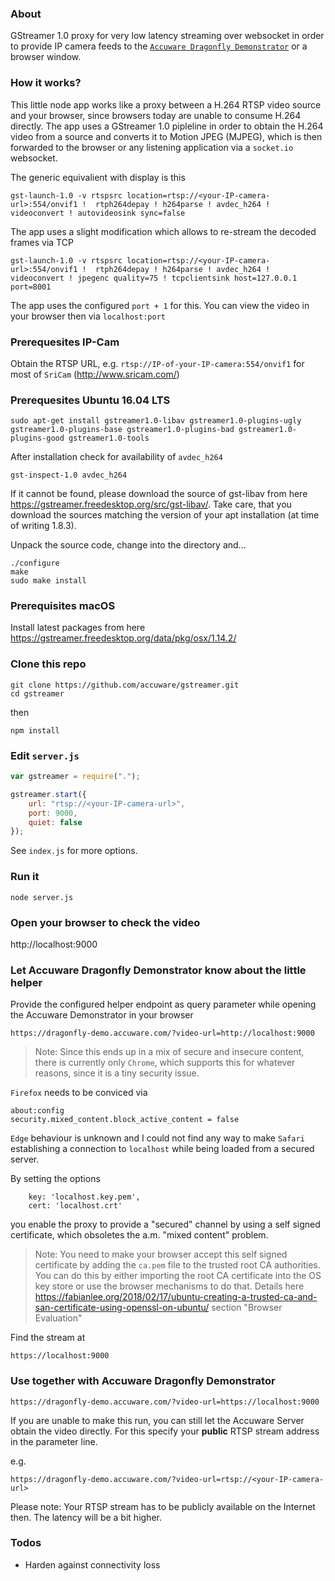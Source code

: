### About
GStreamer 1.0 proxy for very low latency streaming over websocket in order to provide IP camera feeds to the [`Accuware Dragonfly Demonstrator`](https://dragonfly-demo.accuware.com)  or a browser window.

### How it works?
This little node app works like a proxy between a H.264 RTSP video source and your browser, since browsers today are unable to consume H.264 directly. The app uses a GStreamer 1.0 pipleline in order to obtain the H.264 video from a source and converts it to Motion JPEG (MJPEG), which is then forwarded to the browser or any listening application via a `socket.io` websocket.

The generic equivalient with display is this

```
gst-launch-1.0 -v rtspsrc location=rtsp://<your-IP-camera-url>:554/onvif1 !  rtph264depay ! h264parse ! avdec_h264 ! videoconvert ! autovideosink sync=false
```

The app uses a slight modification which allows to re-stream the decoded frames via TCP 

```
gst-launch-1.0 -v rtspsrc location=rtsp://<your-IP-camera-url>:554/onvif1 !  rtph264depay ! h264parse ! avdec_h264 ! videoconvert ! jpegenc quality=75 ! tcpclientsink host=127.0.0.1 port=8001
```

The app uses the configured `port + 1` for this. You can view the video in your browser then via `localhost:port`


### Prerequesites IP-Cam
Obtain the RTSP URL, e.g. `rtsp://IP-of-your-IP-camera:554/onvif1` for most of `SriCam` (http://www.sricam.com/)

### Prerequesites Ubuntu 16.04 LTS
```
sudo apt-get install gstreamer1.0-libav gstreamer1.0-plugins-ugly gstreamer1.0-plugins-base gstreamer1.0-plugins-bad gstreamer1.0-plugins-good gstreamer1.0-tools
```

After installation check for availability of `avdec_h264` 
```
gst-inspect-1.0 avdec_h264
```

If it cannot be found, please download the source of gst-libav from here https://gstreamer.freedesktop.org/src/gst-libav/. Take care, that you download the sources matching the version of your apt installation (at time of writing 1.8.3).

Unpack the source code, change into the directory and...

```
./configure
make
sudo make install
```



### Prerequisites macOS
Install latest packages from here https://gstreamer.freedesktop.org/data/pkg/osx/1.14.2/


### Clone this repo
```
git clone https://github.com/accuware/gstreamer.git
cd gstreamer
```
then 
```
npm install
```

### Edit `server.js` 
```javascript
var gstreamer = require(".");

gstreamer.start({
    url: "rtsp://<your-IP-camera-url>",
    port: 9000,
    quiet: false
});
```

See `index.js` for more options.

### Run it 

```
node server.js
```

### Open your browser to check the video

http://localhost:9000


### Let Accuware Dragonfly Demonstrator know about the little helper
Provide the configured helper endpoint as query parameter while opening the Accuware Demonstrator in your browser

```
https://dragonfly-demo.accuware.com/?video-url=http://localhost:9000
```

> Note: Since this ends up in a mix of secure and insecure content, there is currently only `Chrome`, which supports this for whatever reasons, since it is a tiny security issue. 

`Firefox` needs to be conviced via 
```
about:config
security.mixed_content.block_active_content = false
```

`Edge` behaviour is unknown and I could not find any way to make `Safari` establishing a connection to `localhost` while being loaded from a secured server.

By setting the options

```
    key: 'localhost.key.pem',
    cert: 'localhost.crt'
```

you enable the proxy to provide a "secured" channel by using a self signed certificate, which obsoletes the a.m. "mixed content" problem.

> Note: You need to make your browser accept this self signed certificate by adding the `ca.pem` file to the trusted root CA authorities. You can do this by either importing the root CA certificate into the OS key store or use the browser mechanisms to do that. Details here https://fabianlee.org/2018/02/17/ubuntu-creating-a-trusted-ca-and-san-certificate-using-openssl-on-ubuntu/ section "Browser Evaluation"

Find the stream at

```
https://localhost:9000
```

### Use together with Accuware Dragonfly Demonstrator

```
https://dragonfly-demo.accuware.com/?video-url=https://localhost:9000
```


If you are unable to make this run, you can still let the Accuware Server obtain the video directly. For this specify your **public** RTSP stream address in the parameter line.

e.g.

```
https://dragonfly-demo.accuware.com/?video-url=rtsp://<your-IP-camera-url>
```

Please note: Your RTSP stream has to be publicly available on the Internet then. The latency will be a bit higher.

### Todos

- Harden against connectivity loss




